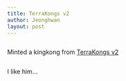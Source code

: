 ```yaml
---
title: TerraKongs v2
author: Jeonghwan
layout: post
---
```



<a href="https://randomearth.io/collections/terra12gv7p8hymfv9zv6qnu2nedksd44tvcr7fvfvvf"><span class="image centered"><img src="{{ 'assets/images/banniereTALIS.png' | relative_url }}" alt="" /></span></a>

Minted a kingkong from <a href="https://randomearth.io/collections/terra12gv7p8hymfv9zv6qnu2nedksd44tvcr7fvfvvf">TerraKongs v2</a>

<span class="image centered"><img src="{{ 'assets/images/NFTs/TerraKongs v2 #1963.jpeg' | relative_url }}" alt="" /></span>

I like him...